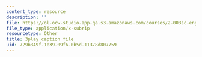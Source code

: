 ```yaml
---
content_type: resource
description: ''
file: https://ol-ocw-studio-app-qa.s3.amazonaws.com/courses/2-003sc-engineering-dynamics-fall-2011/729b349f1e3909f60b5d11378d807759_f1pxiNDTyHc.srt
file_type: application/x-subrip
resourcetype: Other
title: 3play caption file
uid: 729b349f-1e39-09f6-0b5d-11378d807759
---
```

